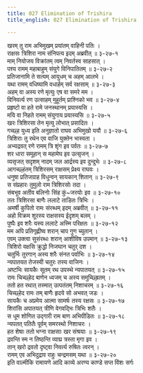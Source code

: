 ```yaml
---
title: 027 Elimination of Trishira
title_english: 027 Elimination of Trishira

---
```


<div class="audioEmbed"  caption="श्रीराम-हरिसीताराममूर्ति-घनपाठिभ्यां वचनम्" src="https://archive.org/download/Ramayana-recitation-Sriram-harisItArAmamUrti-Ghanapaati-v2/Kanda_3/Kanda_3_ARK-027-Thrishiro_Vadhaha.mp3"></div>

खरम् तु राम अभिमुखम् प्रयांतम् वाहिनी पतिः ।  
राक्षसः त्रिशिरा नाम संनिपत्य इदम् अब्रवीत् ॥ ३-२७-१  
माम् नियोजय विक्रांतम् त्वम् निवर्तस्व साहसात् ।  
पश्य रामम् महाबाहुम् संयुगे विनिपातितम् ॥ ३-२७-२  
प्रतिजानामि ते सत्यम् आयुधम् च अहम् आलभे ।  
यथा रामम् वधिष्यामि वधार्हम् सर्व रक्षसाम् ॥ ३-२७-३  
अहम् वा अस्य रणे मृत्युः एष वा समरे मम ।  
विनिवर्त्य रण उत्साहम् मुहूर्तम् प्राश्निको भव ॥ ३-२७-४  
प्रहृष्टो वा हते रामे जनस्थानम् प्रयास्यसि ।  
मयि वा निहते रामम् संयुगाय प्रयास्यसि ॥ ३-२७-५  
खरः त्रिशिरसा तेन मृत्यु लोभात् प्रसादितः ।  
गच्छ्ह युध्य इति अनुज्ञातो राघव अभिमुखो ययौ ॥ ३-२७-६  
त्रिशिराः तु रथेन एव वाजि युक्तेन भास्वता ।  
अभ्यद्रवत् रणे रामम् त्रि शृंग इव पर्वतः ॥ ३-२७-७  
शर धारा समूहान् स महामेघ इव उत्सृजन् ।  
व्यसृजत् सदृशम् नादम् जल आर्द्रस्य इव दुन्दुभेः ॥ ३-२७-८  
आगच्छ्हंतम् त्रिशिरसम् राक्षसम् प्रेक्ष्य राघवः ।  
धनुषा प्रतिजग्राह विधुन्वन् सायकान् शितान् ॥ ३-२७-९  
स संप्रहारः तुमुलो राम त्रिशिरसोः तदा ।  
संबभूव अतीव बलिनोः सिंह कुं~जरयोः इव ॥ ३-२७-१०  
ततः त्रिशिरसा बाणैः ललाटे ताडितः त्रिभिः ।  
अमर्षी कुपितो रामः संरब्धम् इदम् अब्रवीत् ॥ ३-२७-११  
अहो विक्रम शूरस्य राक्षसस्य ईदृशम् बलम् ।  
पुष्पैः इव शरैः यस्य ललाटे अस्मि परिक्षतः ॥ ३-२७-१२  
मम अपि प्रतिगृह्णीष्व शरान् चाप गुण च्युतान् ।  
एवम् उक्त्वा सुसंरब्धः शरान् आशीविष उपमान् ॥ ३-२७-१३  
त्रिशिरो वक्षसि क्रुद्धो निजघान चतुर् दश ।  
चतुर्भिः तुरगान् अस्य शरैः संनत पर्वाभिः ॥ ३-२७-१४  
न्यपातयत तेजस्वी चतुरः तस्य वाजिनः ।  
अष्टभिः सायकैः सूतम् रथ उपस्थे न्यपातयत् ॥ ३-२७-१५  
रामः चिच्छ्हेद बाणेन ध्वजम् च अस्य समुच्छ्ह्रितम् ।  
ततो हत रथात् तस्मात् उत्पतंतम् निशाचरम् ॥ ३-२७-१६  
चिच्छ्हेद रामः तम् बाणैः हृदये सो अभवत् जडः ।  
सायकैः च अप्रमेय आत्मा सामर्षः तस्य रक्षसः ॥ ३-२७-१७  
शिरांसि अपातयत् त्रीणि वेगवद्भिः त्रिभिः शतैः ।  
स धूम शोणित उद्गारी राम बाण अभिपीडितः ॥ ३-२७-१८  
न्यपतत् पतितैः पूर्वम् समरस्थो निशाचरः ।  
हत शेषाः ततो भग्ना राक्षसाः खर संश्रयाः ॥ ३-२७-१९  
द्रवन्ति स्म न तिष्ठन्ति व्याघ्र त्रस्ता मृगा इव ।  
तान् खरो द्रवतो दृष्ट्वा निवर्त्य रुषितः त्वरन् ।  
रामम् एव अभिदुद्राव राहुः चन्द्रमसम् यथा ॥ ३-२७-२०  
इति वाल्मीकि रामायणे आदि काव्ये अरण्य काण्डे सप्त विंशः सर्गः